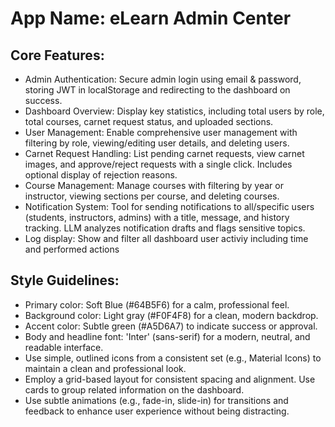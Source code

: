 # **App Name**: eLearn Admin Center

## Core Features:

- Admin Authentication: Secure admin login using email & password, storing JWT in localStorage and redirecting to the dashboard on success.
- Dashboard Overview: Display key statistics, including total users by role, total courses, carnet request status, and uploaded sections.
- User Management: Enable comprehensive user management with filtering by role, viewing/editing user details, and deleting users.
- Carnet Request Handling: List pending carnet requests, view carnet images, and approve/reject requests with a single click. Includes optional display of rejection reasons.
- Course Management: Manage courses with filtering by year or instructor, viewing sections per course, and deleting courses.
- Notification System: Tool for sending notifications to all/specific users (students, instructors, admins) with a title, message, and history tracking. LLM analyzes notification drafts and flags sensitive topics.
- Log display: Show and filter all dashboard user activiy including time and performed actions

## Style Guidelines:

- Primary color: Soft Blue (#64B5F6) for a calm, professional feel.
- Background color: Light gray (#F0F4F8) for a clean, modern backdrop.
- Accent color: Subtle green (#A5D6A7) to indicate success or approval.
- Body and headline font: 'Inter' (sans-serif) for a modern, neutral, and readable interface.
- Use simple, outlined icons from a consistent set (e.g., Material Icons) to maintain a clean and professional look.
- Employ a grid-based layout for consistent spacing and alignment. Use cards to group related information on the dashboard.
- Use subtle animations (e.g., fade-in, slide-in) for transitions and feedback to enhance user experience without being distracting.